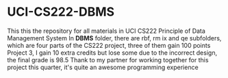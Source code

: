 # UCI-CS222-DBMS
This this the repository for all materials in UCI CS222 Principle of Data Management System
In __DBMS__ folder, there are rbf, rm ix and qe subfolders, which are four parts of the CS222 project, three of them gain 100 points
Project 3, I gain 10 extra credits but lose some due to the incorrect design, the final grade is 98.5
Thank to my partner for working together for this project this quarter, it's quite an awesome programming experience
